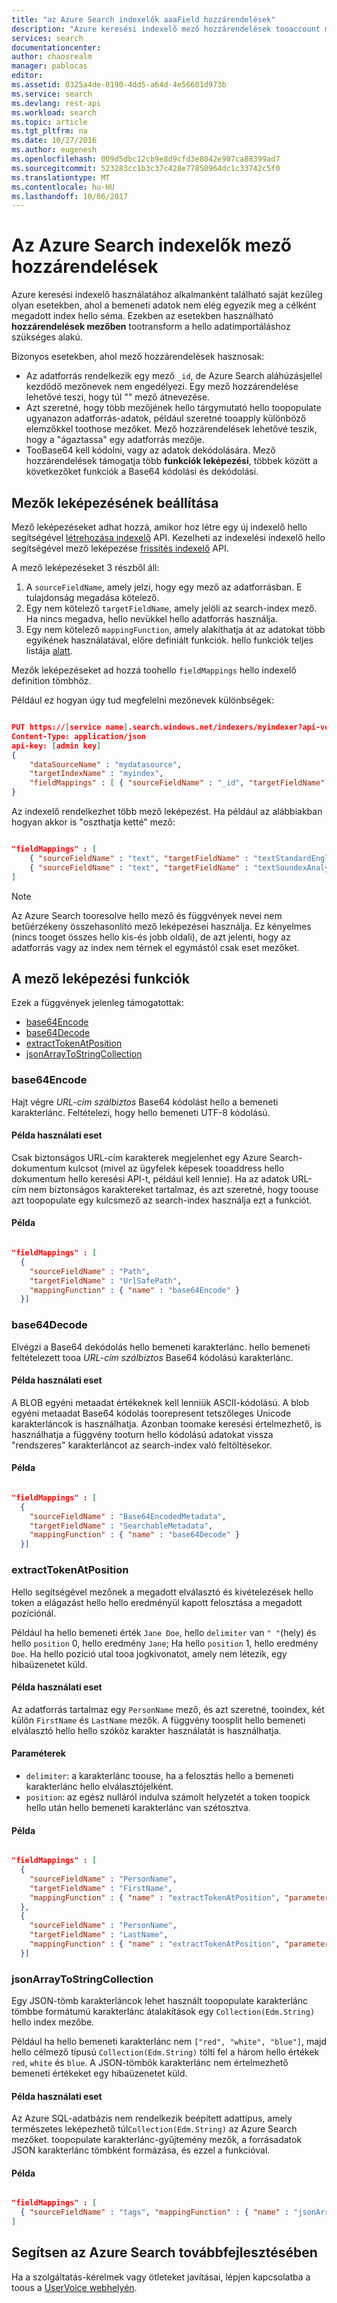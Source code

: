 ```yaml
---
title: "az Azure Search indexelők aaaField hozzárendelések"
description: "Azure keresési indexelő mező hozzárendelések tooaccount mező nevét és az adatok felelősséget különbségeit konfigurálása"
services: search
documentationcenter: 
author: chaosrealm
manager: pablocas
editor: 
ms.assetid: 0325a4de-0190-4dd5-a64d-4e56601d973b
ms.service: search
ms.devlang: rest-api
ms.workload: search
ms.topic: article
ms.tgt_pltfrm: na
ms.date: 10/27/2016
ms.author: eugenesh
ms.openlocfilehash: 009d5dbc12cb9e8d9cfd3e8042e907ca88399ad7
ms.sourcegitcommit: 523283cc1b3c37c428e77850964dc1c33742c5f0
ms.translationtype: MT
ms.contentlocale: hu-HU
ms.lasthandoff: 10/06/2017
---
```

# <a name="field-mappings-in-azure-search-indexers"></a>Az Azure Search indexelők mező hozzárendelések
Azure keresési indexelő használatához alkalmanként található saját kezűleg olyan esetekben, ahol a bemeneti adatok nem elég egyezik meg a célként megadott index hello séma. Ezekben az esetekben használható **hozzárendelések mezőben** tootransform a hello adatimportáláshoz szükséges alakú.

Bizonyos esetekben, ahol mező hozzárendelések hasznosak:

* Az adatforrás rendelkezik egy mező `_id`, de Azure Search aláhúzásjellel kezdődő mezőnevek nem engedélyezi. Egy mező hozzárendelése lehetővé teszi, hogy túl "" mező átnevezése.
* Azt szeretné, hogy több mezőjének hello tárgymutató hello toopopulate ugyanazon adatforrás-adatok, például szeretné tooapply különböző elemzőkkel toothose mezőket. Mező hozzárendelések lehetővé teszik, hogy a "ágaztassa" egy adatforrás mezője.
* TooBase64 kell kódolni, vagy az adatok dekódolására. Mező hozzárendelések támogatja több **funkciók leképezési**, többek között a következőket funkciók a Base64 kódolási és dekódolási.   

## <a name="setting-up-field-mappings"></a>Mezők leképezésének beállítása
Mező leképezéseket adhat hozzá, amikor hoz létre egy új indexelő hello segítségével [létrehozása indexelő](https://msdn.microsoft.com/library/azure/dn946899.aspx) API. Kezelheti az indexelési indexelő hello segítségével mező leképezése [frissítés indexelő](https://msdn.microsoft.com/library/azure/dn946892.aspx) API.

A mező leképezéseket 3 részből áll:

1. A `sourceFieldName`, amely jelzi, hogy egy mező az adatforrásban. E tulajdonság megadása kötelező.
2. Egy nem kötelező `targetFieldName`, amely jelöli az search-index mező. Ha nincs megadva, hello nevükkel hello adatforrás használja.
3. Egy nem kötelező `mappingFunction`, amely alakíthatja át az adatokat több egyikének használatával, előre definiált funkciók. hello funkciók teljes listája [alatt](#mappingFunctions).

Mezők leképezéseket ad hozzá toohello `fieldMappings` hello indexelő definition tömbhöz.

Például ez hogyan úgy tud megfelelni mezőnevek különbségek:

```JSON

PUT https://[service name].search.windows.net/indexers/myindexer?api-version=[api-version]
Content-Type: application/json
api-key: [admin key]
{
    "dataSourceName" : "mydatasource",
    "targetIndexName" : "myindex",
    "fieldMappings" : [ { "sourceFieldName" : "_id", "targetFieldName" : "id" } ]
}
```

Az indexelő rendelkezhet több mező leképezést. Ha például az alábbiakban hogyan akkor is "oszthatja ketté" mező:

```JSON

"fieldMappings" : [
    { "sourceFieldName" : "text", "targetFieldName" : "textStandardEnglishAnalyzer" },
    { "sourceFieldName" : "text", "targetFieldName" : "textSoundexAnalyzer" },
]
```

> [!NOTE]
> Az Azure Search tooresolve hello mező és függvények nevei nem betűérzékeny összehasonlító mező leképezései használja. Ez kényelmes (nincs tooget összes hello kis-és jobb oldali), de azt jelenti, hogy az adatforrás vagy az index nem térnek el egymástól csak eset mezőket.  
>
>

<a name="mappingFunctions"></a>

## <a name="field-mapping-functions"></a>A mező leképezési funkciók
Ezek a függvények jelenleg támogatottak:

* [base64Encode](#base64EncodeFunction)
* [base64Decode](#base64DecodeFunction)
* [extractTokenAtPosition](#extractTokenAtPositionFunction)
* [jsonArrayToStringCollection](#jsonArrayToStringCollectionFunction)

<a name="base64EncodeFunction"></a>

### <a name="base64encode"></a>base64Encode
Hajt végre *URL-cím szálbiztos* Base64 kódolást hello a bemeneti karakterlánc. Feltételezi, hogy hello bemeneti UTF-8 kódolású.

#### <a name="sample-use-case"></a>Példa használati eset
Csak biztonságos URL-cím karakterek megjelenhet egy Azure Search-dokumentum kulcsot (mivel az ügyfelek képesek tooaddress hello dokumentum hello keresési API-t, például kell lennie). Ha az adatok URL-cím nem biztonságos karaktereket tartalmaz, és azt szeretné, hogy toouse azt toopopulate egy kulcsmező az search-index használja ezt a funkciót.   

#### <a name="example"></a>Példa
```JSON

"fieldMappings" : [
  {
    "sourceFieldName" : "Path",
    "targetFieldName" : "UrlSafePath",
    "mappingFunction" : { "name" : "base64Encode" }
  }]
```

<a name="base64DecodeFunction"></a>

### <a name="base64decode"></a>base64Decode
Elvégzi a Base64 dekódolás hello bemeneti karakterlánc. hello bemeneti feltételezett tooa *URL-cím szálbiztos* Base64 kódolású karakterlánc.

#### <a name="sample-use-case"></a>Példa használati eset
A BLOB egyéni metaadat értékeknek kell lenniük ASCII-kódolású. A blob egyéni metaadat Base64 kódolás toorepresent tetszőleges Unicode karakterláncok is használhatja. Azonban toomake keresési értelmezhető, is használhatja a függvény tooturn hello kódolású adatokat vissza "rendszeres" karakterláncot az search-index való feltöltésekor.  

#### <a name="example"></a>Példa
```JSON

"fieldMappings" : [
  {
    "sourceFieldName" : "Base64EncodedMetadata",
    "targetFieldName" : "SearchableMetadata",
    "mappingFunction" : { "name" : "base64Decode" }
  }]
```

<a name="extractTokenAtPositionFunction"></a>

### <a name="extracttokenatposition"></a>extractTokenAtPosition
Hello segítségével mezőnek a megadott elválasztó és kivételezések hello token a elágazást hello hello eredményül kapott felosztása a megadott pozíciónál.

Például ha hello bemeneti érték `Jane Doe`, hello `delimiter` van `" "`(hely) és hello `position` 0, hello eredmény `Jane`; Ha hello `position` 1, hello eredmény `Doe`. Ha hello pozíció utal tooa jogkivonatot, amely nem létezik, egy hibaüzenetet küld.

#### <a name="sample-use-case"></a>Példa használati eset
Az adatforrás tartalmaz egy `PersonName` mező, és azt szeretné, tooindex, két külön `FirstName` és `LastName` mezők. A függvény toosplit hello bemeneti elválasztó hello hello szóköz karakter használatát is használhatja.

#### <a name="parameters"></a>Paraméterek
* `delimiter`: a karakterlánc toouse, ha a felosztás hello a bemeneti karakterlánc hello elválasztójelként.
* `position`: az egész nulláról indulva számolt helyzetét a token toopick hello után hello bemeneti karakterlánc van szétosztva.    

#### <a name="example"></a>Példa
```JSON

"fieldMappings" : [
  {
    "sourceFieldName" : "PersonName",
    "targetFieldName" : "FirstName",
    "mappingFunction" : { "name" : "extractTokenAtPosition", "parameters" : { "delimiter" : " ", "position" : 0 } }
  },
  {
    "sourceFieldName" : "PersonName",
    "targetFieldName" : "LastName",
    "mappingFunction" : { "name" : "extractTokenAtPosition", "parameters" : { "delimiter" : " ", "position" : 1 } }
  }]
```

<a name="jsonArrayToStringCollectionFunction"></a>

### <a name="jsonarraytostringcollection"></a>jsonArrayToStringCollection
Egy JSON-tömb karakterláncok lehet használt toopopulate karakterlánc tömbbe formátumú karakterlánc átalakítások egy `Collection(Edm.String)` hello index mezőbe.

Például ha hello bemeneti karakterlánc nem `["red", "white", "blue"]`, majd hello célmező típusú `Collection(Edm.String)` tölti fel a három hello értékek `red`, `white` és `blue`. A JSON-tömbök karakterlánc nem értelmezhető bemeneti értékeket egy hibaüzenetet küld.

#### <a name="sample-use-case"></a>Példa használati eset
Az Azure SQL-adatbázis nem rendelkezik beépített adattípus, amely természetes leképezhető túl`Collection(Edm.String)` az Azure Search mezőket. toopopulate karakterlánc-gyűjtemény mezők, a forrásadatok JSON karakterlánc tömbként formázása, és ezzel a funkcióval.

#### <a name="example"></a>Példa
```JSON

"fieldMappings" : [
  { "sourceFieldName" : "tags", "mappingFunction" : { "name" : "jsonArrayToStringCollection" } }
]
```

## <a name="help-us-make-azure-search-better"></a>Segítsen az Azure Search továbbfejlesztésében
Ha a szolgáltatás-kérelmek vagy ötleteket javításai, lépjen kapcsolatba a toous a [UserVoice webhelyén](https://feedback.azure.com/forums/263029-azure-search/).
